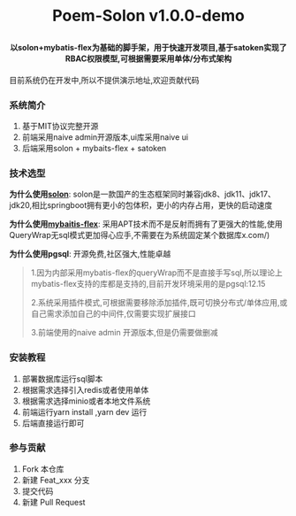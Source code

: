 
<h1 align="center" style="margin: 30px 0 30px; font-weight: bold;">Poem-Solon v1.0.0-demo</h1>
<h4 align="center">以solon+mybatis-flex为基础的脚手架，用于快速开发项目,基于satoken实现了RBAC权限模型,可根据需要采用单体/分布式架构</h4>
<p align="center">

</p>

目前系统仍在开发中,所以不提供演示地址,欢迎贡献代码
### 系统简介

1. 基于MIT协议完整开源
2. 前端采用naive admin开源版本,ui库采用naive ui
3. 后端采用solon + mybaits-flex + satoken 


### 技术选型
 **为什么使用[solon](http://solon.noear.org/)**: solon是一款国产的生态框架同时兼容jdk8、jdk11、jdk17、jdk20,相比springboot拥有更小的包体积，更小的内存占用，更快的启动速度

 **为什么使用[mybaitis-flex](https://mybatis-flex.com/)**: 采用APT技术而不是反射而拥有了更强大的性能,使用QueryWrap无sql模式更加得心应手,不需要在为系统固定某个数据库x.com/)

 **为什么使用pgsql**: 开源免费,社区强大,性能卓越

> 1.因为内部采用mybatis-flex的queryWrap而不是直接手写sql,所以理论上mybatis-flex支持的库都是支持的,目前开发环境采用的是pgsql:12.15
> 
> 2.系统采用插件模式,可根据需要移除添加插件,既可切换分布式/单体应用,或自己需求添加自己的中间件,仅需要实现扩展接口
> 
> 3.前端使用的naive admin 开源版本,但是仍需要做删减
### 安装教程

1.  部署数据库运行sql脚本
2.  根据需求选择引入redis或者使用单体
3.  根据需求选择minio或者本地文件系统
4.  前端运行yarn install ,yarn dev 运行
5.  后端直接运行即可


### 参与贡献

1.  Fork 本仓库
2.  新建 Feat_xxx 分支
3.  提交代码
4.  新建 Pull Request

